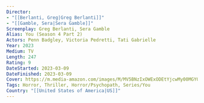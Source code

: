 ```yaml
---
Director: 
- "[[Berlanti, Greg|Greg Berlanti]]"
- "[[Gamble, Sera|Sera Gamble]]"
Screenplay: Greg Berlanti, Sera Gamble
Alias: You (Season 4 Part 2)
Actors: Penn Badgley, Victoria Pedretti, Tati Gabrielle
Year: 2023
Medium: TV
Length: 247
Rating: 9
DateStarted: 2023-03-09
DateFinished: 2023-03-09
Cover: https://m.media-amazon.com/images/M/MV5BNzIxOWExODEtYjcwMy00MGY0LTk3ZmMtZTkwOTI5NzBhMGI3XkEyXkFqcGdeQXVyMTEyMjM2NDc2._V1_SX300.jpg
Tags: Horror, Thriller, Horror/Psychopath, Series/You
Country: "[[United States of America|US]]"
---
```

